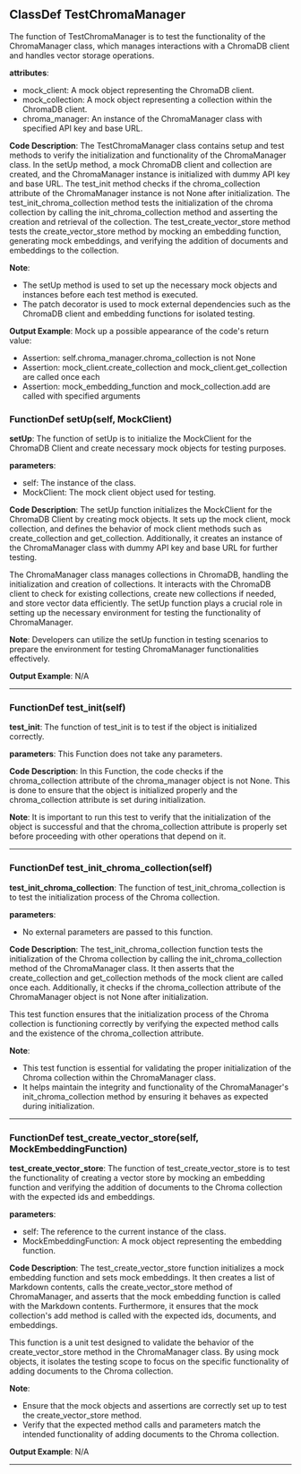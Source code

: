 ## ClassDef TestChromaManager
The function of TestChromaManager is to test the functionality of the ChromaManager class, which manages interactions with a ChromaDB client and handles vector storage operations.

**attributes**:
- mock_client: A mock object representing the ChromaDB client.
- mock_collection: A mock object representing a collection within the ChromaDB client.
- chroma_manager: An instance of the ChromaManager class with specified API key and base URL.

**Code Description**:
The TestChromaManager class contains setup and test methods to verify the initialization and functionality of the ChromaManager class. In the setUp method, a mock ChromaDB client and collection are created, and the ChromaManager instance is initialized with dummy API key and base URL. The test_init method checks if the chroma_collection attribute of the ChromaManager instance is not None after initialization. The test_init_chroma_collection method tests the initialization of the chroma collection by calling the init_chroma_collection method and asserting the creation and retrieval of the collection. The test_create_vector_store method tests the create_vector_store method by mocking an embedding function, generating mock embeddings, and verifying the addition of documents and embeddings to the collection.

**Note**:
- The setUp method is used to set up the necessary mock objects and instances before each test method is executed.
- The patch decorator is used to mock external dependencies such as the ChromaDB client and embedding functions for isolated testing.

**Output Example**:
Mock up a possible appearance of the code's return value:
- Assertion: self.chroma_manager.chroma_collection is not None
- Assertion: mock_client.create_collection and mock_client.get_collection are called once each
- Assertion: mock_embedding_function and mock_collection.add are called with specified arguments
### FunctionDef setUp(self, MockClient)
**setUp**: The function of setUp is to initialize the MockClient for the ChromaDB Client and create necessary mock objects for testing purposes.

**parameters**:
- self: The instance of the class.
- MockClient: The mock client object used for testing.

**Code Description**:
The setUp function initializes the MockClient for the ChromaDB Client by creating mock objects. It sets up the mock client, mock collection, and defines the behavior of mock client methods such as create_collection and get_collection. Additionally, it creates an instance of the ChromaManager class with dummy API key and base URL for further testing.

The ChromaManager class manages collections in ChromaDB, handling the initialization and creation of collections. It interacts with the ChromaDB client to check for existing collections, create new collections if needed, and store vector data efficiently. The setUp function plays a crucial role in setting up the necessary environment for testing the functionality of ChromaManager.

**Note**:
Developers can utilize the setUp function in testing scenarios to prepare the environment for testing ChromaManager functionalities effectively.

**Output Example**:
N/A
***
### FunctionDef test_init(self)
**test_init**: The function of test_init is to test if the object is initialized correctly.

**parameters**: This Function does not take any parameters.

**Code Description**: In this Function, the code checks if the chroma_collection attribute of the chroma_manager object is not None. This is done to ensure that the object is initialized properly and the chroma_collection attribute is set during initialization.

**Note**: It is important to run this test to verify that the initialization of the object is successful and that the chroma_collection attribute is properly set before proceeding with other operations that depend on it.
***
### FunctionDef test_init_chroma_collection(self)
**test_init_chroma_collection**: The function of test_init_chroma_collection is to test the initialization process of the Chroma collection.

**parameters**: 
- No external parameters are passed to this function.

**Code Description**: 
The test_init_chroma_collection function tests the initialization of the Chroma collection by calling the init_chroma_collection method of the ChromaManager class. It then asserts that the create_collection and get_collection methods of the mock client are called once each. Additionally, it checks if the chroma_collection attribute of the ChromaManager object is not None after initialization.

This test function ensures that the initialization process of the Chroma collection is functioning correctly by verifying the expected method calls and the existence of the chroma_collection attribute.

**Note**: 
- This test function is essential for validating the proper initialization of the Chroma collection within the ChromaManager class.
- It helps maintain the integrity and functionality of the ChromaManager's init_chroma_collection method by ensuring it behaves as expected during initialization.
***
### FunctionDef test_create_vector_store(self, MockEmbeddingFunction)
**test_create_vector_store**: The function of test_create_vector_store is to test the functionality of creating a vector store by mocking an embedding function and verifying the addition of documents to the Chroma collection with the expected ids and embeddings.

**parameters**:
- self: The reference to the current instance of the class.
- MockEmbeddingFunction: A mock object representing the embedding function.

**Code Description**:
The test_create_vector_store function initializes a mock embedding function and sets mock embeddings. It then creates a list of Markdown contents, calls the create_vector_store method of ChromaManager, and asserts that the mock embedding function is called with the Markdown contents. Furthermore, it ensures that the mock collection's add method is called with the expected ids, documents, and embeddings.

This function is a unit test designed to validate the behavior of the create_vector_store method in the ChromaManager class. By using mock objects, it isolates the testing scope to focus on the specific functionality of adding documents to the Chroma collection.

**Note**:
- Ensure that the mock objects and assertions are correctly set up to test the create_vector_store method.
- Verify that the expected method calls and parameters match the intended functionality of adding documents to the Chroma collection.

**Output Example**: N/A
***
